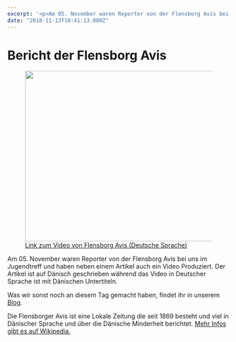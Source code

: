 ```yaml
---
excerpt: '<p>Am 05. November waren Reporter von der Flensborg Avis bei uns im Jugendtreff und haben neben einem Artikel auch ein Video Produziert. Der Artikel ist auf Dänisch geschrieben während das <a href="https://chaostreff-flensburg.de/2018/bericht-der-flensborg-avis/" class="more-link">[&hellip;]</a></p>'
date: "2018-11-13T18:41:13.000Z"
---
```

# Bericht der Flensborg Avis


<figure class="wp-block-image"><a href="https://www.fla.de/wp/dailys/softwareprogrammoerer-laerer-boern-at-lave-robotter/" target="_blank" rel="noreferrer noopener"><img decoding="async" loading="lazy" width="659" height="387" src="https://chaostreff-flensburg.de/wp-content/uploads/2018/11/vorschau-flensburger-avis-video-2.png" alt="" class="wp-image-806" srcset="https://chaostreff-flensburg.de/wp-content/uploads/2018/11/vorschau-flensburger-avis-video-2.png 659w, https://chaostreff-flensburg.de/wp-content/uploads/2018/11/vorschau-flensburger-avis-video-2-300x176.png 300w" sizes="(max-width: 659px) 100vw, 659px" /></a><figcaption><a href="https://www.fla.de/wp/dailys/softwareprogrammoerer-laerer-boern-at-lave-robotter/">Link zum Video von Flensborg Avis (Deutsche Sprache)</a></figcaption></figure>



<p>Am 05. November waren Reporter von der Flensborg Avis bei uns im Jugendtreff und haben neben einem Artikel auch ein Video Produziert. Der Artikel ist auf Dänisch geschrieben während das Video in Deutscher Sprache ist mit Dänischen Untertiteln. </p>



<p>Was wir sonst noch an diesem Tag gemacht haben, findet ihr in unserem <a href="https://chaostreff-flensburg.de/2018/episode-iii-der-neuen-tueftler-vom-05-11-2018/">Blog</a>.</p>



<p>Die Flensborger Avis ist eine Lokale Zeitung die seit 1869 besteht und viel in Dänischer Sprache und über die Dänische Minderheit berichtet. <a href="https://de.wikipedia.org/wiki/Flensborg_Avis">Mehr Infos gibt es auf Wikipedia.</a></p>

